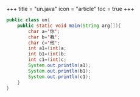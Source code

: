 +++
title = "un.java"
icon = "article"
toc = true
+++
``` java
public class un{
    public static void main(String arg[]){
        char a='你';
        char b='我';
        char c='他';
        int a1=(int)a;
        int b1=(int)b;
        int c1=(int)c;
        System.out.println(a1);
        System.out.println(b1);  
        System.out.println(c1);
    }
}
```